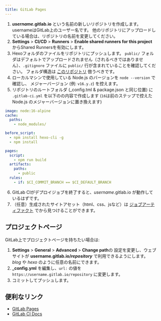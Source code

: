 ```yaml
---
title: GitLab Pages
---
```


1. <b>_username_.gitlab.io</b> という名前の新しいリポジトリを作成します。 usernameはGitLab上のユーザー名です。 他のリポジトリにアップロードしている場合は、リポジトリの名前を変更してください。
2. **Settings** > **CI/CD** > **Runners** > **Enable shared runners for this project** からShared Runnersを有効にします。
3. Hexoフォルダのファイルをリポジトリにプッシュします。 `public/` フォルダはデフォルトでアップロードされません（されるべきではありません）、`.gitignore` ファイルに `public/` 行が含まれていることを確認してください。 フォルダ構造は [このリポジトリ](https://github.com/hexojs/hexo-starter) 倣うべきです。
4. ローカルマシンで使用している Node.js のバージョンを `node --version` で確認し、 メジャーバージョン (例: `v16.y.z`) を控えます。
5. リポジトリのルートフォルダ (\_config.tml & package.json と同じ位置) に `.gitlab-ci.yml` を以下のの内容で作成します (`16`は前のステップで控えた Node.js のメジャーバージョンに置き換えます)

```yml
image: node:16-alpine
cache:
  paths:
    - node_modules/

before_script:
  - npm install hexo-cli -g
  - npm install

pages:
  script:
    - npm run build
  artifacts:
    paths:
      - public
  rules:
    - if: $CI_COMMIT_BRANCH == $CI_DEFAULT_BRANCH
```

6. GitLab CIがデプロイジョブを終了すると、_username_.gitlab.io が動作しているはずです。
7. （任意）生成されたサイトアセット（html、css、jsなど）は [ジョブアーティファクト](https://docs.gitlab.com/ee/ci/jobs/job_artifacts.html) でから見つけることができます。

## プロジェクトページ

GitLab上でプロジェクトページを持ちたい場合は:

1. **Settings** > **General** > **Advanced** > **Change path**の 設定を変更し、ウェブサイトが <b>username.gitlab.io/_repository_</b> で利用できるようにします。 _blog_ や _hexo_ のように任意の名前にできます。
2. **\_config.yml** を編集し、`url:` の値を `https://username.gitlab.io/repository` に変更します。
3. コミットしてプッシュします。

## 便利なリンク

- [GitLab Pages](https://docs.gitlab.com/ee/user/project/pages/)
- [GitLab CI Docs](https://docs.gitlab.com/ee/ci/yaml/)
